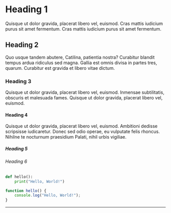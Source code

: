 
# Heading 1
Quisque ut dolor gravida, placerat libero vel, euismod. Cras mattis iudicium purus sit amet fermentum. Cras mattis iudicium purus sit amet fermentum.
## Heading 2
Quo usque tandem abutere, Catilina, patientia nostra? Curabitur blandit tempus ardua ridiculus sed magna. Gallia est omnis divisa in partes tres, quarum. Curabitur est gravida et libero vitae dictum.
### Heading 3
Quisque ut dolor gravida, placerat libero vel, euismod. Inmensae subtilitatis, obscuris et malesuada fames. Quisque ut dolor gravida, placerat libero vel, euismod.
#### Heading 4
Quisque ut dolor gravida, placerat libero vel, euismod. Ambitioni dedisse scripsisse iudicaretur. Donec sed odio operae, eu vulputate felis rhoncus. Nihilne te nocturnum praesidium Palati, nihil urbis vigiliae.
##### Heading 5
###### Heading 6

```python
def hello():
    print("Hello, World!")
```

```javascript
function hello() {
    console.log("Hello, World!");
}
```
---

